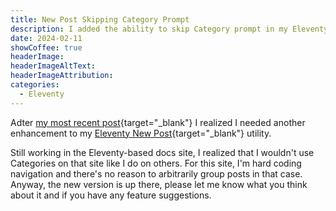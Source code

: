 ```yaml
---
title: New Post Skipping Category Prompt
description: I added the ability to skip Category prompt in my Eleventy New Post utility.
date: 2024-02-11
showCoffee: true
headerImage: 
headerImageAltText: 
headerImageAttribution: 
categories:
  - Eleventy
---
```


Adter [my most recent post](/posts/2024/added-folder-selection-new-post/){target="_blank"} I realized I needed another enhancement to my [Eleventy New Post](https://github.com/johnwargo/eleventy-new-post){target="_blank"} utility.

Still working in the Eleventy-based docs site, I realized that I wouldn't use Categories on that site like I do on others. For this site, I'm hard coding navigation and there's no reason to arbitrarily group posts in that case. Anyway, the new version is up there, please let me know what you think about it and if you have any feature suggestions.

